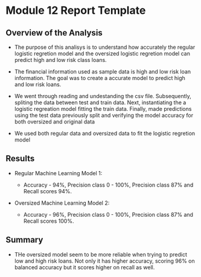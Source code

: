 # Module 12 Report Template

## Overview of the Analysis

* The purpose of this analisys is to understand how accurately the regular logistic regretion model and the oversized logistic regretion model can predict high and low risk class loans.

* The financial information used as sample data is high and low risk loan information. The goal was to create a accurate model to predict high and low risk loans.

* We went through reading and undestanding the csv file. Subsequently, spliting the data between test and train data. Next, instantiating the a logistic regreation model fitting the train data. Finally, made predictions using the test data previously split and verifying the model accuracy for both oversized and original data 

* We used both regular data and oversized data to fit the logistic regretion model

## Results

* Regular Machine Learning Model 1:
  * Accuracy - 94%, Precision class 0 - 100%, Precision class 87% and Recall scores 94%.



* Oversized Machine Learning Model 2:
  * Accuracy - 96%, Precision class 0 - 100%, Precision class 87% and Recall scores 100%.

## Summary

* THe oversized model seem to be more reliable when trying to predict low and high risk loans. Not only it has higher accuracy, scoring 96% on balanced accuracy but it scores higher on recall as well.